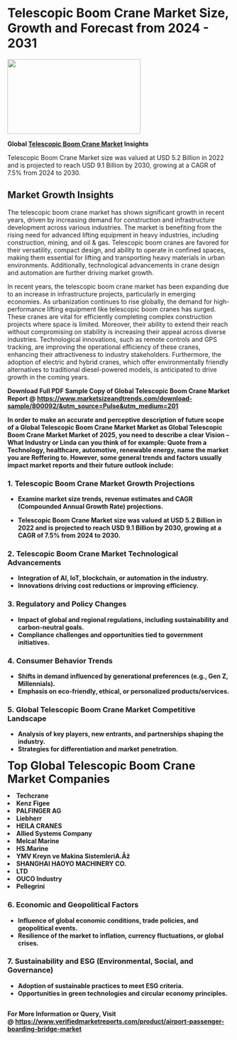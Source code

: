 <H1>Telescopic Boom Crane Market Size, Growth and Forecast from 2024 - 2031</H1><img class="aligncenter size-medium wp-image-584254" src="https://thirdeyenews.in/wp-content/uploads/2024/09/Global-Market-Research-300x168.jpeg" alt="" width="300" height="168" /><p><strong>Global&nbsp;<a href="https://www.marketsizeandtrends.com/download-sample/800092/&amp;utm_source=Pulse&amp;utm_medium=201">Telescopic Boom Crane Market</a> Insights</strong></p><p>Telescopic Boom Crane Market size was valued at USD 5.2 Billion in 2022 and is projected to reach USD 9.1 Billion by 2030, growing at a CAGR of 7.5% from 2024 to 2030.</p><p><h2>Market Growth Insights</h2> <p>The telescopic boom crane market has shown significant growth in recent years, driven by increasing demand for construction and infrastructure development across various industries. The market is benefiting from the rising need for advanced lifting equipment in heavy industries, including construction, mining, and oil & gas. Telescopic boom cranes are favored for their versatility, compact design, and ability to operate in confined spaces, making them essential for lifting and transporting heavy materials in urban environments. Additionally, technological advancements in crane design and automation are further driving market growth.</p> <p><strong></strong></p> <p>In recent years, the telescopic boom crane market has been expanding due to an increase in infrastructure projects, particularly in emerging economies. As urbanization continues to rise globally, the demand for high-performance lifting equipment like telescopic boom cranes has surged. These cranes are vital for efficiently completing complex construction projects where space is limited. Moreover, their ability to extend their reach without compromising on stability is increasing their appeal across diverse industries. Technological innovations, such as remote controls and GPS tracking, are improving the operational efficiency of these cranes, enhancing their attractiveness to industry stakeholders. Furthermore, the adoption of electric and hybrid cranes, which offer environmentally friendly alternatives to traditional diesel-powered models, is anticipated to drive growth in the coming years.</p> <p><strong></p><p><span class=""><strong>Download Full PDF Sample Copy of Global Telescopic Boom Crane Market Report</strong> @ <a href="https://www.marketsizeandtrends.com/download-sample/800092/&amp;utm_source=Pulse&amp;utm_medium=201" target="_blank">https://www.marketsizeandtrends.com/download-sample/800092/&amp;utm_source=Pulse&amp;utm_medium=201</a></span></p><p>In order to make an accurate and perceptive description of future scope of a Global&nbsp;Telescopic Boom Crane Market Market as Global&nbsp;Telescopic Boom Crane Market Market of 2025, you need to describe a clear Vision &ndash; What Industry or Linda can you think of for example: Quote from a Technology, healthcare, automotive, renewable energy, name the market you are Reffering to. However, some general trends and factors usually impact market reports and their future outlook include:</p><h3>1.&nbsp;<strong>Telescopic Boom Crane Market Growth Projections</strong></h3><ul><li>Examine market size trends, revenue estimates and CAGR (Compounded Annual Growth Rate) projections.</li><li><p>Telescopic Boom Crane Market size was valued at USD 5.2 Billion in 2022 and is projected to reach USD 9.1 Billion by 2030, growing at a CAGR of 7.5% from 2024 to 2030.</p></li></ul><h3>2.&nbsp;<strong>Telescopic Boom Crane Market Technological Advancements</strong></h3><ul><li>Integration of AI, IoT, blockchain, or automation in the industry.</li><li>Innovations driving cost reductions or improving efficiency.</li></ul><h3>3.&nbsp;<strong>Regulatory and Policy Changes</strong></h3><ul><li>Impact of global and regional regulations, including sustainability and carbon-neutral goals.</li><li>Compliance challenges and opportunities tied to government initiatives.</li></ul><h3>4.&nbsp;<strong>Consumer Behavior Trends</strong></h3><ul><li>Shifts in demand influenced by generational preferences (e.g., Gen Z, Millennials).</li><li>Emphasis on eco-friendly, ethical, or personalized products/services.</li></ul><h3>5.&nbsp;<strong>Global Telescopic Boom Crane Market Competitive Landscape</strong></h3><ul><li>Analysis of key players, new entrants, and partnerships shaping the industry.</li><li>Strategies for differentiation and market penetration.</li></ul><p data-pm-slice="1 1 []"><span style="color: inherit; font-family: inherit; font-size: 25px;">Top Global Telescopic Boom Crane Market Companies</span></p><div class="" data-test-id=""><p><li>Techcrane</li><li> Kenz Figee</li><li> PALFINGER AG</li><li> Liebherr</li><li> HEILA CRANES</li><li> Allied Systems Company</li><li> Melcal Marine</li><li> HS.Marine</li><li> YMV Kreyn ve Makina SistemleriA.Åž</li><li> SHANGHAI HAOYO MACHINERY CO.</li><li> LTD</li><li> OUCO Industry</li><li> Pellegrini</li></p></div><h3>6.&nbsp;<strong>Economic and Geopolitical Factors</strong></h3><ul><li>Influence of global economic conditions, trade policies, and geopolitical events.</li><li>Resilience of the market to inflation, currency fluctuations, or global crises.</li></ul><h3>7.&nbsp;<strong>Sustainability and ESG (Environmental, Social, and Governance)</strong></h3><ul><li>Adoption of sustainable practices to meet ESG criteria.</li><li>Opportunities in green technologies and circular economy principles.</li></ul><h2><strong style="font-size: 14px;">For More Information or Query, Visit @&nbsp;</strong><a style="background-color: #ffffff; font-size: 14px;" href="https://www.marketsizeandtrends.com/report/telescopic-boom-crane-market/" target="_blank">https://www.verifiedmarketreports.com/product/airport-passenger-boarding-bridge-market</a></h2>
